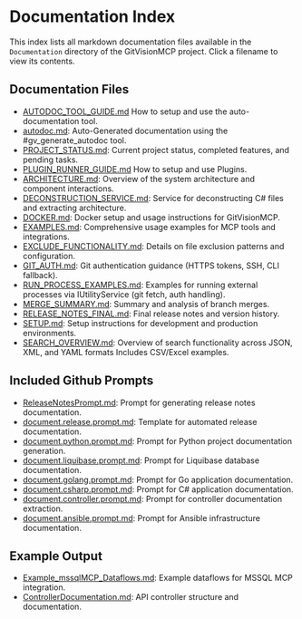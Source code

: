 # Documentation Index

This index lists all markdown documentation files available in the `Documentation` directory of the GitVisionMCP project. Click a filename to view its contents.

## Documentation Files

- [AUTODOC_TOOL_GUIDE.md](AUTODOC_TOOL_GUIDE.md) How to setup and use the auto-documentation tool.
- [autodoc.md](autodoc.md): Auto-Generated documentation using the #gv_generate_autodoc tool.
- [PROJECT_STATUS.md](PROJECT_STATUS.md): Current project status, completed features, and pending tasks.
- [PLUGIN_RUNNER_GUIDE.md](PLUGIN_RUNNER_GUIDE.md) How to setup and use Plugins.
- [ARCHITECTURE.md](ARCHITECTURE.md): Overview of the system architecture and component interactions.
- [DECONSTRUCTION_SERVICE.md](DECONSTRUCTION_SERVICE.md): Service for deconstructing C# files and extracting architecture.
- [DOCKER.md](DOCKER.md): Docker setup and usage instructions for GitVisionMCP.
- [EXAMPLES.md](EXAMPLES.md): Comprehensive usage examples for MCP tools and integrations.
- [EXCLUDE_FUNCTIONALITY.md](EXCLUDE_FUNCTIONALITY.md): Details on file exclusion patterns and configuration.
- [GIT_AUTH.md](GIT_AUTH.md): Git authentication guidance (HTTPS tokens, SSH, CLI fallback).
- [RUN_PROCESS_EXAMPLES.md](RUN_PROCESS_EXAMPLES.md): Examples for running external processes via IUtilityService (git fetch, auth handling).
- [MERGE_SUMMARY.md](MERGE_SUMMARY.md): Summary and analysis of branch merges.
- [RELEASE_NOTES_FINAL.md](RELEASE_NOTES_FINAL.md): Final release notes and version history.
- [SETUP.md](SETUP.md): Setup instructions for development and production environments.
- [SEARCH_OVERVIEW.md](SEARCH_OVERVIEW_JSON_XML_YAML.md): Overview of search functionality across JSON, XML, and YAML formats Includes CSV/Excel examples.

## Included Github Prompts

- [ReleaseNotesPrompt.md](../.github/prompts/ReleaseNotesPrompt.md): Prompt for generating release notes documentation.
- [document.release.prompt.md](../.github/prompts/document.release.prompt.md): Template for automated release documentation.
- [document.python.prompt.md](../.github/prompts/document.python.prompt.md): Prompt for Python project documentation generation.
- [document.liquibase.prompt.md](../.github/prompts/document.liquibase.prompt.md): Prompt for Liquibase database documentation.
- [document.golang.prompt.md](../.github/prompts/document.golang.prompt.md): Prompt for Go application documentation.
- [document.csharp.prompt.md](../.github/prompts/document.csharp.prompt.md): Prompt for C# application documentation.
- [document.controller.prompt.md](../.github/prompts/document.controller.prompt.md): Prompt for controller documentation extraction.
- [document.ansible.prompt.md](../.github/prompts/document.ansible.prompt.md): Prompt for Ansible infrastructure documentation.

## Example Output

- [Example_mssqlMCP_Dataflows.md](Example_mssqlMCP_Dataflows.md): Example dataflows for MSSQL MCP integration.
- [ControllerDocumentation.md](ControllerDocumentation.md): API controller structure and documentation.
